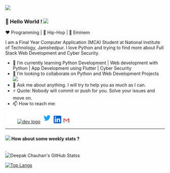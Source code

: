   ![](https://komarev.com/ghpvc/?username=your-github-username&color=blue&style=flat-square&label=PROFILE+VIEWS)

### 👋 Hello World !  <img src="https://raw.githubusercontent.com/RoyalEagle73/RoyalEagle73/master/coding-freak.gif">
  
:heart: Programming | :black_heart: Hip-Hop | :blue_heart: Eminem
  
I am a Final Year Computer Application (MCA) Student at National Institute of Technology, Jamshedpur. I love Python and trying to find more about Full Stack Web Development and Cyber Security. 

- 🌱 I’m currently learning Python Development | Web development with Python | App Development using Flutter | Cyber Security
- 👯 I’m looking to collaborate on Python and Web Development Projects <img src="https://media.giphy.com/media/WUlplcMpOCEmTGBtBW/giphy.gif" width="30">
- 💬 Ask me about anything. I will try to help you as much as I can.
- ⚡ Quote: Nobody will commit or push for you. Solve your issues and move on.
- 📫 How to reach me:

[<img src="https://raw.githubusercontent.com/Delta456/Delta456/master/img/github.png" alt="github logo" width="34">](https://github.com/Royaleagle73)  [<img src="https://raw.githubusercontent.com/Delta456/Delta456/master/img/dev.png" alt="dev logo" width="24">](https://dev.to/Royaleagle73)  [<img src="https://raw.githubusercontent.com/Delta456/Delta456/master/img/twitter.png" alt="twitter logo" width="34">](https://twitter.com/P_K_M_K_B)  [<img src="https://github.com/Amchuz/Amchuz/blob/master/linkedin.jpeg" alt="linkedin logo" width="24">](https://www.linkedin.com/in/deepakchauhan878)  [<img src="https://github.com/Amchuz/Amchuz/blob/master/gmail.jpeg" alt="gmail logo" width="24">](2018PGCACA63@nitjsr.ac.in)

----

#### <img src="https://media.giphy.com/media/VgCDAzcKvsR6OM0uWg/giphy.gif" width="50"> How about some weekly stats ?
  
.    
![Deepak Chauhan's GitHub Statss](https://github-readme-stats.vercel.app/api?username=royaleagle73&show_icons=true&theme=radical)
  
[![Top Langs](https://github-readme-stats.vercel.app/api/top-langs/?username=royaleagle73&show_icons=true&theme=radical)](https://github.com/royaleagle73/github-readme-stats)
